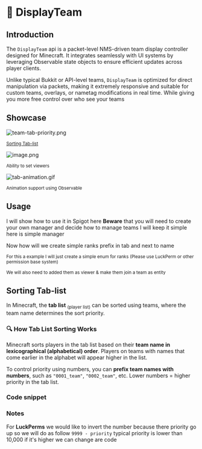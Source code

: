 # 👥 DisplayTeam

## Introduction

The `DisplayTeam` api is a packet-level NMS-driven team display controller designed for Minecraft. It integrates seamlessly with UI systems by leveraging Observable state objects to ensure efficient updates across player clients.

Unlike typical Bukkit or API-level teams, `DisplayTeam` is optimized for direct manipulation via packets, making it extremely responsive and suitable for custom teams, overlays, or nametag modifications in real time.
While giving you more free control over who see your teams

## Showcase

![team-tab-priority.png](team-tab-priority.png)

<sub><a href="#sorting-tab-list">Sorting Tab-list</a></sub>

![image.png](image.png)

<sub>Ability to set viewers</sub>

![tab-animation.gif](tab-animation.gif)

<sub>Animation support using Observable</sub>

## Usage

I will show how to use it in Spigot here
**Beware** that you will need to create your own manager and decide how to manage teams
I will keep it simple here is simple manager

<code-block lang="java" src="scoreboard-spigot/CodeSnippets.java" include-symbol="TeamManager"/>

Now how will we create simple ranks prefix in tab and next to name

<sub>For this a example I will just create a simple enum for ranks (Please use LuckPerm or other permission base system)</sub>

<code-block lang="java" src="scoreboard-spigot/CodeSnippets.java" include-symbol="Rank"/>

<code-block lang="java" src="scoreboard-spigot/CodeSnippets.java" include-symbol="createRankTeams"/>

<sub>We will also need to added them as viewer & make them join a team as entity</sub>

<code-block lang="java" src="scoreboard-spigot/CodeSnippets.java" include-symbol="onJoin"/>


## Sorting Tab-list

In Minecraft, the **tab list** <sub>(player list)</sub> can be sorted using teams, where the team name determines the sort priority.

### 🔍 How Tab List Sorting Works

Minecraft sorts players in the tab list based on their **team name in lexicographical (alphabetical) order**. Players on teams with names that come earlier in the alphabet will appear higher in the list.

To control priority using numbers, you can **prefix team names with numbers**, such as `"0001_team"`, `"0002_team"`, etc. Lower numbers = higher priority in the tab list.

### Code snippet

<code-block lang="java" src="scoreboard-spigot/CodeSnippets.java" include-symbol="formatTeamName"/>

### Notes
For **LuckPerms** we would like to invert the number because there priority go up
so we will do as follow `9999 - priority` typical priority is lower than 10,000 if it's higher we can change are code